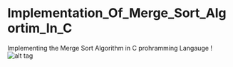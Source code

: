 # Implementation_Of_Merge_Sort_Algortim_In_C
Implementing the Merge Sort Algorithm in C prohramming Langauge !
![alt tag](https://cdn.kastatic.org/ka-cs-algorithms/merge_sort_recursion.png)

